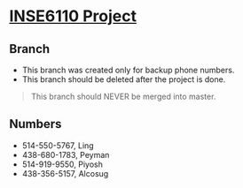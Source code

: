 # [INSE6110 Project](http://lingt.xyz/INSE6110_Project/)

## Branch

- This branch was created only for backup phone numbers.
- This branch should be deleted after the project is done.

> This branch should NEVER be merged into master.

## Numbers

- 514-550-5767, Ling
- 438-680-1783, Peyman
- 514-919-9550, Piyosh
- 438-356-5157, Alcosug
